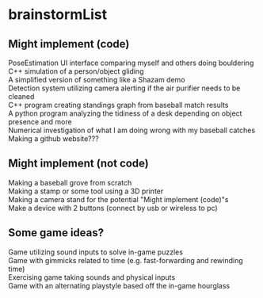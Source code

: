 # brainstormList
## Might implement (code)
PoseEstimation UI interface comparing myself and others doing bouldering <br>
C++ simulation of a person/object gliding <br>
A simplified version of something like a Shazam demo <br>
Detection system utilizing camera alerting if the air purifier needs to be cleaned <br>
C++ program creating standings graph from baseball match results <br>
A python program analyzing the tidiness of a desk depending on object presence and more <br>
Numerical investigation of what I am doing wrong with my baseball catches <br>
Making a github website??? <br>


## Might implement (not code)
Making a baseball grove from scratch <br>
Making a stamp or some tool using a 3D printer <br>
Making a camera stand for the potential "Might implement (code)"s <br>
Make a device with 2 buttons (connect by usb or wireless to pc) <br>

## Some game ideas?
Game utilizing sound inputs to solve in-game puzzles <br>
Game with gimmicks related to time (e.g. fast-forwarding and rewinding time) <br>
Exercising game taking sounds and physical inputs <br>
Game with an alternating playstyle based off the in-game hourglass <br>
